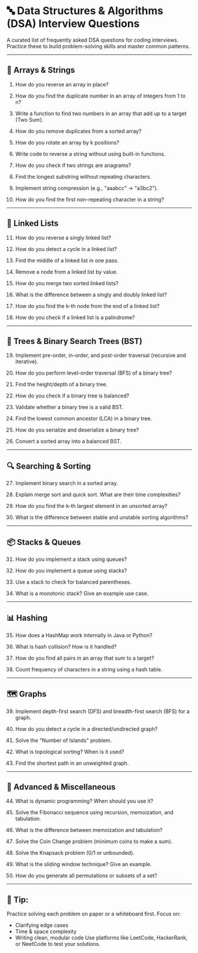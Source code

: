 # 🔤 Data Structures & Algorithms (DSA) Interview Questions

A curated list of frequently asked DSA questions for coding interviews. Practice these to build problem-solving skills and master common patterns.

---

## 🧱 Arrays & Strings

1. How do you reverse an array in place?

2. How do you find the duplicate number in an array of integers from 1 to n?

3. Write a function to find two numbers in an array that add up to a target (Two Sum).

4. How do you remove duplicates from a sorted array?

5. How do you rotate an array by k positions?

6. Write code to reverse a string without using built-in functions.

7. How do you check if two strings are anagrams?

8. Find the longest substring without repeating characters.

9. Implement string compression (e.g., "aaabcc" → "a3bc2").

10. How do you find the first non-repeating character in a string?

---

## 🔗 Linked Lists

11. How do you reverse a singly linked list?

12. How do you detect a cycle in a linked list?

13. Find the middle of a linked list in one pass.

14. Remove a node from a linked list by value.

15. How do you merge two sorted linked lists?

16. What is the difference between a singly and doubly linked list?

17. How do you find the k-th node from the end of a linked list?

18. How do you check if a linked list is a palindrome?

---

## 🌲 Trees & Binary Search Trees (BST)

19. Implement pre-order, in-order, and post-order traversal (recursive and iterative).

20. How do you perform level-order traversal (BFS) of a binary tree?

21. Find the height/depth of a binary tree.

22. How do you check if a binary tree is balanced?

23. Validate whether a binary tree is a valid BST.

24. Find the lowest common ancestor (LCA) in a binary tree.

25. How do you serialize and deserialize a binary tree?

26. Convert a sorted array into a balanced BST.

---

## 🔍 Searching & Sorting

27. Implement binary search in a sorted array.

28. Explain merge sort and quick sort. What are their time complexities?

29. How do you find the k-th largest element in an unsorted array?

30. What is the difference between stable and unstable sorting algorithms?

---

## 📦 Stacks & Queues

31. How do you implement a stack using queues?

32. How do you implement a queue using stacks?

33. Use a stack to check for balanced parentheses.

34. What is a monotonic stack? Give an example use case.

---

## 📊 Hashing

35. How does a HashMap work internally in Java or Python?

36. What is hash collision? How is it handled?

37. How do you find all pairs in an array that sum to a target?

38. Count frequency of characters in a string using a hash table.

---

## 🗺 Graphs

39. Implement depth-first search (DFS) and breadth-first search (BFS) for a graph.

40. How do you detect a cycle in a directed/undirected graph?

41. Solve the "Number of Islands" problem.

42. What is topological sorting? When is it used?

43. Find the shortest path in an unweighted graph.

---

## 🧠 Advanced & Miscellaneous

44. What is dynamic programming? When should you use it?

45. Solve the Fibonacci sequence using recursion, memoization, and tabulation.

46. What is the difference between memoization and tabulation?

47. Solve the Coin Change problem (minimum coins to make a sum).

48. Solve the Knapsack problem (0/1 or unbounded).

49. What is the sliding window technique? Give an example.

50. How do you generate all permutations or subsets of a set?

---

## 📌 Tip:
Practice solving each problem on paper or a whiteboard first. Focus on:
- Clarifying edge cases
- Time & space complexity
- Writing clean, modular code
Use platforms like LeetCode, HackerRank, or NeetCode to test your solutions.

